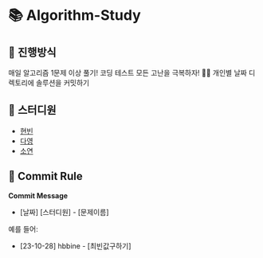 # 📚 Algorithm-Study

## 🥇 진행방식
매일 알고리즘 1문제 이상 풀기! 코딩 테스트 모든 고난을 극복하자! 👊🏻
개인별 날짜 디렉토리에 솔루션을 커밋하기

## 🙋 스터디원
- [현빈](https://github.com/hbbine)
- [다영](https://github.com/)
- [소연](https://github.com/)

## 📌 Commit Rule
**Commit Message**
- [날짜] [스터디원] - [문제이름]

예를 들어:
- [23-10-28] hbbine - [최빈값구하기]
